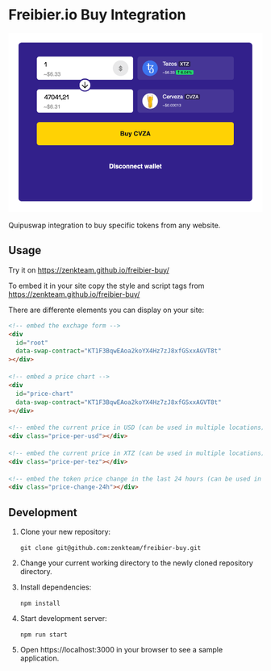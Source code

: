 # Freibier.io Buy Integration

![Screenshot](https://raw.githubusercontent.com/zenkteam/freibier-buy/master/docu/screenshot.png)

Quipuswap integration to buy specific tokens from any website.

## Usage

Try it on https://zenkteam.github.io/freibier-buy/

To embed it in your site copy the style and script tags from https://zenkteam.github.io/freibier-buy/

There are differente elements you can display on your site:

```html
<!-- embed the exchage form -->
<div
  id="root"
  data-swap-contract="KT1F3BqwEAoa2koYX4Hz7zJ8xfGSxxAGVT8t"
></div>

<!-- embed a price chart -->
<div
  id="price-chart"
  data-swap-contract="KT1F3BqwEAoa2koYX4Hz7zJ8xfGSxxAGVT8t"
></div>

<!-- embed the current price in USD (can be used in multiple locations) -->
<div class="price-per-usd"></div>

<!-- embed the current price in XTZ (can be used in multiple locations) -->
<div class="price-per-tez"></div>

<!-- embed the token price change in the last 24 hours (can be used in multiple locations) -->
<div class="price-change-24h"></div>
```


## Development

1. Clone your new repository:

   `git clone git@github.com:zenkteam/freibier-buy.git`

2. Change your current working directory to the newly cloned repository directory.
3. Install dependencies:

   `npm install`

4. Start development server:

   `npm run start`

5. Open https://localhost:3000 in your browser to see a sample application.

